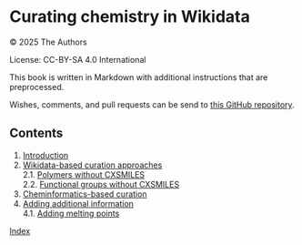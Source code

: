 # Curating chemistry in Wikidata

© 2025 The Authors

License: CC-BY-SA 4.0 International

This book is written in Markdown with additional instructions that are preprocessed.

Wishes, comments, and pull requests can be send to
[this GitHub repository](https://github.com/BlueObelisk/wikidata-chemistry-curation).

## Contents

1. [Introduction](intro.md) <br />
2. [Wikidata-based curation approaches](sparql.md) <br />
2.1. [Polymers without CXSMILES](sparql.md#polymers-without-cxsmiles) <br />
2.2. [Functional groups without CXSMILES](sparql.md#functional-groups-without-cxsmiles) <br />
3. [Cheminformatics-based curation](cheminf.md) <br />
4. [Adding additional information](adding.md) <br />
4.1. [Adding melting points](adding.md#adding-melting-points) <br />

[Index](indexList.md) <br />
